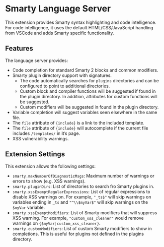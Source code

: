 # Smarty Language Server

This extension provides Smarty syntax highlighting and code intelligence.
For code intelligence, it uses the default HTML/CSS/JavaScript handling from VSCode and adds Smarty specific functionality.

## Features

The language server provides:

- Code completion for standard Smarty 2 blocks and common modifiers.
- Smarty plugin directory support with signatures.
	- The code automatically searches for `plugins` directories and can be configured to point to additional directories.
	- Custom block and compiler functions will be suggested if found in the plugin directory. In addition, attributes for custom functions will be suggested.
	- Custom modifiers will be suggested in found in the plugin directory.
- Variable completion will suggest variables seen elsewhere in the same file.
- The `file` attribute of `{include}` is a link to the included template.
- The `file` attribute of `{include}` will autocomplete if the current file includes `/templates/` in it’s page.
- XSS vulnerability warnings.

## Extension Settings

This extension allows the following settings:

- `smarty.maxNumberOfDiagnosticMsgs`: Maximum number of warnings or errors to show (e.g. XSS warnings).
- `smarty.pluginDirs`: List of directories to search fro Smarty plugins in.
- `smarty.xssExemptRegularExpressions`: List of regular expressions to disable XSS warnings on. For example, `"_ts$"` will skip warnings on variables ending in `_ts` and `"^\\$myVar$"` will skip warnings on the `$myVar` variable.
- `smarty.xssExemptModifiers`: List of Smarty modifiers that will suppress XSS warning. For example, `"custom_xss_cleaner"` would remove warnings on `{$myVar|custom_xss_cleaner}`.
- `smarty.customModifiers`: List of custom Smarty modifiers to show in completions. This is useful for plugins not defined in the plugins directory.
